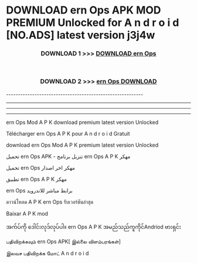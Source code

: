 # DOWNLOAD ern Ops  APK MOD PREMIUM Unlocked for A n d r o i d [NO.ADS] latest version j3j4w 



<div align="center">

<h3>DOWNLOAD 1 >>> <a href="https://getmod2.web.app/?judul=ern Ops ">DOWNLOAD ern Ops </a></h3><br>

<h3>DOWNLOAD 2 >>> <a href="https://getmod2.web.app/?judul=ern Ops ">ern Ops  DOWNLOAD </a></h3>

</div>
----------------------------------------------------------

----------------------------------------------------------

----------------------------------------------------------

----------------------------------------------------------

ern Ops  Mod A P K download premium latest version Unlocked

Télécharger ern Ops  A P K pour A n d r o i d Gratuit

download ern Ops  Mod A P K premium latest version Unlocked

تحميل ern Ops  APK - تنزيل برنامج ern Ops  A P K مهكر

تحميل ern Ops  مهكر اخر اصدار

تطبيق ern Ops  A P K مهكر

ern Ops  برابط مباشر للاندرويد

ดาวน์โหลด A P K ern Ops  รับเวอร์ชันล่าสุด

Baixar A P K mod

အက်ပ်ကို ဒေါင်းလုဒ်လုပ်ပါ။ ern Ops  A P K အမည်သည်ကူကိုင်Andriod ဗားရှင်း

பதிவிறக்கவும் ern Ops  APK[ இல்லை விளம்பரங்கள்] 
 
இலவச பதிவிறக்க மோட் A n d r o i d



